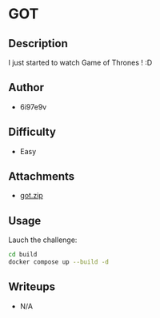 # GOT

## Description 
I just started to watch Game of Thrones ! :D

## Author
- 6i97e9v 

## Difficulty
- Easy

## Attachments
- [got.zip](attachments/got.zip)

## Usage

Lauch the challenge:
```sh
cd build 
docker compose up --build -d
```

## Writeups
- N/A
